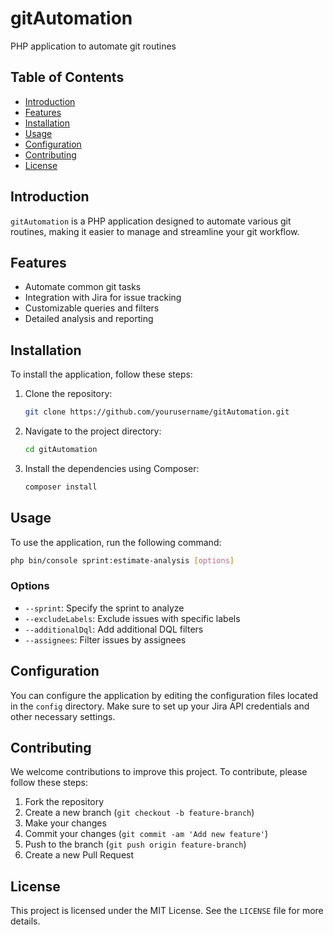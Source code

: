 # gitAutomation

PHP application to automate git routines

## Table of Contents

- [Introduction](#introduction)
- [Features](#features)
- [Installation](#installation)
- [Usage](#usage)
- [Configuration](#configuration)
- [Contributing](#contributing)
- [License](#license)

## Introduction

`gitAutomation` is a PHP application designed to automate various git routines, making it easier to manage and streamline your git workflow.

## Features

- Automate common git tasks
- Integration with Jira for issue tracking
- Customizable queries and filters
- Detailed analysis and reporting

## Installation

To install the application, follow these steps:

1. Clone the repository:
    ```sh
    git clone https://github.com/yourusername/gitAutomation.git
    ```

2. Navigate to the project directory:
    ```sh
    cd gitAutomation
    ```

3. Install the dependencies using Composer:
    ```sh
    composer install
    ```

## Usage

To use the application, run the following command:

```sh
php bin/console sprint:estimate-analysis [options]
```

### Options

- `--sprint`: Specify the sprint to analyze
- `--excludeLabels`: Exclude issues with specific labels
- `--additionalDql`: Add additional DQL filters
- `--assignees`: Filter issues by assignees

## Configuration

You can configure the application by editing the configuration files located in the `config` directory. Make sure to set up your Jira API credentials and other necessary settings.

## Contributing

We welcome contributions to improve this project. To contribute, please follow these steps:

1. Fork the repository
2. Create a new branch (`git checkout -b feature-branch`)
3. Make your changes
4. Commit your changes (`git commit -am 'Add new feature'`)
5. Push to the branch (`git push origin feature-branch`)
6. Create a new Pull Request

## License

This project is licensed under the MIT License. See the `LICENSE` file for more details.
```